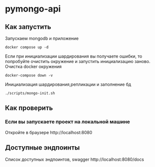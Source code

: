# pymongo-api

## Как запустить

Запускаем mongodb и приложение

```shell
docker compose up -d
```

Если при инициализации шардирования вы получаете ошибки, то попробуйте очистить окружение и запустить инициализацию заново.
Очистка docker окружения
```shell
docker-compose down -v
```

Инициализация шардирования,репликации и заполнение бд

```shell
./scripts/mongo-init.sh
```

## Как проверить

### Если вы запускаете проект на локальной машине

Откройте в браузере http://localhost:8080

## Доступные эндпоинты

Список доступных эндпоинтов, swagger http://localhost:8080/docs